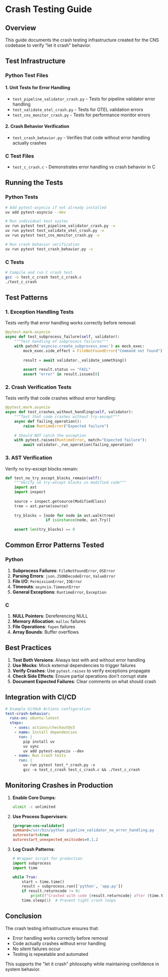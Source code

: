 # Crash Testing Guide

## Overview

This guide documents the crash testing infrastructure created for the CNS codebase to verify "let it crash" behavior.

## Test Infrastructure

### Python Test Files

#### 1. Unit Tests for Error Handling
- `test_pipeline_validator_crash.py` - Tests for pipeline validator error handling
- `test_validate_otel_crash.py` - Tests for OTEL validation errors
- `test_cns_monitor_crash.py` - Tests for performance monitor errors

#### 2. Crash Behavior Verification
- `test_crash_behavior.py` - Verifies that code without error handling actually crashes

### C Test Files
- `test_c_crash.c` - Demonstrates error handling vs crash behavior in C

## Running the Tests

### Python Tests

```bash
# Add pytest-asyncio if not already installed
uv add pytest-asyncio --dev

# Run individual test suites
uv run pytest test_pipeline_validator_crash.py -v
uv run pytest test_validate_otel_crash.py -v
uv run pytest test_cns_monitor_crash.py -v

# Run crash behavior verification
uv run pytest test_crash_behavior.py -v
```

### C Tests

```bash
# Compile and run C crash test
gcc -o test_c_crash test_c_crash.c
./test_c_crash
```

## Test Patterns

### 1. Exception Handling Tests

Tests verify that error handling works correctly before removal:

```python
@pytest.mark.asyncio
async def test_subprocess_failure(self, validator):
    """Test handling of subprocess failures"""
    with patch('asyncio.create_subprocess_exec') as mock_exec:
        mock_exec.side_effect = FileNotFoundError("Command not found")
        
        result = await validator._validate_something()
        
        assert result.status == "FAIL"
        assert "error" in result.issues[0]
```

### 2. Crash Verification Tests

Tests verify that code crashes without error handling:

```python
@pytest.mark.asyncio
async def test_crashes_without_handling(self, validator):
    """Test that code crashes without try-except"""
    async def failing_operation():
        raise RuntimeError("Expected failure")
    
    # Should NOT catch the exception
    with pytest.raises(RuntimeError, match="Expected failure"):
        await validator._run_operation(failing_operation)
```

### 3. AST Verification

Verify no try-except blocks remain:

```python
def test_no_try_except_blocks_remain(self):
    """Verify no try-except blocks in modified code"""
    import ast
    import inspect
    
    source = inspect.getsource(ModifiedClass)
    tree = ast.parse(source)
    
    try_blocks = [node for node in ast.walk(tree) 
                  if isinstance(node, ast.Try)]
    
    assert len(try_blocks) == 0
```

## Common Error Patterns Tested

### Python
1. **Subprocess Failures**: `FileNotFoundError`, `OSError`
2. **Parsing Errors**: `json.JSONDecodeError`, `ValueError`
3. **File I/O**: `PermissionError`, `IOError`
4. **Timeouts**: `asyncio.TimeoutError`
5. **General Exceptions**: `RuntimeError`, `Exception`

### C
1. **NULL Pointers**: Dereferencing NULL
2. **Memory Allocation**: `malloc` failures
3. **File Operations**: `fopen` failures
4. **Array Bounds**: Buffer overflows

## Best Practices

1. **Test Both Versions**: Always test with and without error handling
2. **Use Mocks**: Mock external dependencies to trigger failures
3. **Verify Crashes**: Use `pytest.raises` to verify exceptions propagate
4. **Check Side Effects**: Ensure partial operations don't corrupt state
5. **Document Expected Failures**: Clear comments on what should crash

## Integration with CI/CD

```yaml
# Example GitHub Actions configuration
test-crash-behavior:
  runs-on: ubuntu-latest
  steps:
    - uses: actions/checkout@v3
    - name: Install dependencies
      run: |
        pip install uv
        uv sync
        uv add pytest-asyncio --dev
    - name: Run crash tests
      run: |
        uv run pytest test_*_crash.py -v
        gcc -o test_c_crash test_c_crash.c && ./test_c_crash
```

## Monitoring Crashes in Production

1. **Enable Core Dumps**: 
   ```bash
   ulimit -c unlimited
   ```

2. **Use Process Supervisors**:
   ```ini
   [program:cns-validator]
   command=/usr/bin/python pipeline_validator_no_error_handling.py
   autorestart=true
   autorestart_unexpected_exitcodes=0,1,2
   ```

3. **Log Crash Patterns**:
   ```python
   # Wrapper script for production
   import subprocess
   import time
   
   while True:
       start = time.time()
       result = subprocess.run(['python', 'app.py'])
       if result.returncode != 0:
           print(f"Crashed with code {result.returncode} after {time.time()-start}s")
       time.sleep(1)  # Prevent tight crash loops
   ```

## Conclusion

The crash testing infrastructure ensures that:
- Error handling works correctly before removal
- Code actually crashes without error handling
- No silent failures occur
- Testing is repeatable and automated

This supports the "let it crash" philosophy while maintaining confidence in system behavior.
